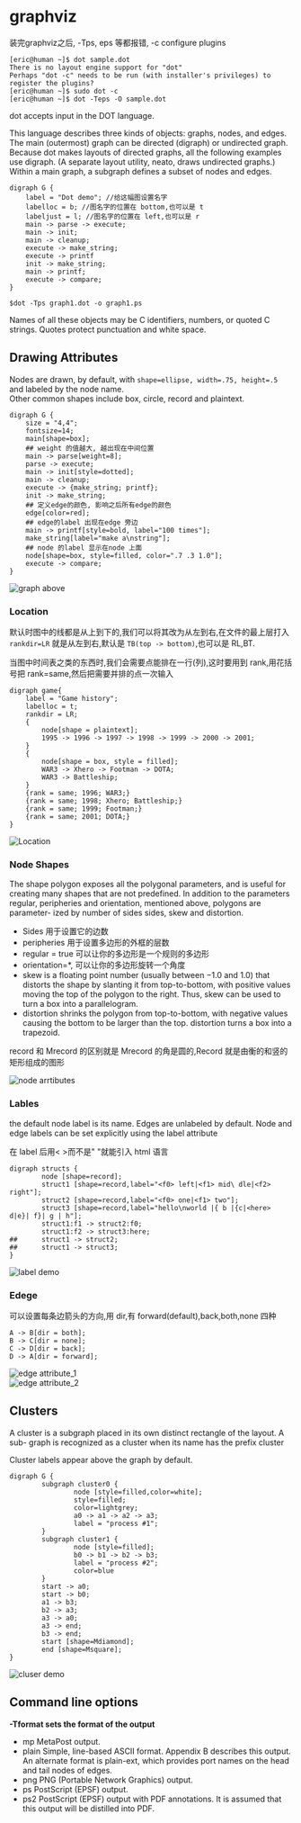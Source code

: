 # graphviz
装完graphviz之后, -Tps, eps 等都报错,
-c configure plugins

	[eric@human ~]$ dot sample.dot 
	There is no layout engine support for "dot"
	Perhaps "dot -c" needs to be run (with installer's privileges) to register the plugins?
	[eric@human ~]$ sudo dot -c
	[eric@human ~]$ dot -Teps -O sample.dot 

dot accepts input in the DOT language. 

This language describes three kinds of objects: graphs, nodes, and edges. 
The main (outermost) graph can be directed (digraph) or undirected graph. 
Because dot makes layouts of directed graphs, all the following examples use digraph.
(A separate layout utility, neato, draws undirected graphs.) 
Within a main graph, a subgraph defines a subset of nodes and edges.

	digraph G {
		label = "Dot demo"; //给这幅图设置名字
		labelloc = b; //图名字的位置在 bottom,也可以是 t
		labeljust = l; //图名字的位置在 left,也可以是 r
		main -> parse -> execute;
		main -> init;
		main -> cleanup;
		execute -> make_string;
		execute -> printf
		init -> make_string;
		main -> printf;
		execute -> compare;
	}

	$dot -Tps graph1.dot -o graph1.ps

Names of all these objects may be C identifiers, numbers, or quoted C
strings. Quotes protect punctuation and white space.

## Drawing Attributes
Nodes are drawn, by default, with `shape=ellipse, width=.75, height=.5`
and labeled by the node name.   
Other common shapes include box, circle, record and plaintext. 

	digraph G {
		size = "4,4";
    	fontsize=14;
		main[shape=box];
		## weight 的值越大, 越出现在中间位置
		main -> parse[weight=8];
		parse -> execute;
		main -> init[style=dotted];
		main -> cleanup;
		execute -> {make_string; printf};
		init -> make_string;
		## 定义edge的颜色, 影响之后所有edge的颜色
		edge[color=red];
		## edge的label 出现在edge 旁边
		main -> printf[style=bold, label="100 times"];
		make_string[label="make a\nstring"];
		## node 的label 显示在node 上面
		node[shape=box, style=filled, color=".7 .3 1.0"];
		execute -> compare;
	}
![graph above](http://i.imgbox.com/3rciGviM.png)

### Location
默认时图中的线都是从上到下的,我们可以将其改为从左到右,在文件的最上层打入
`rankdir=LR` 就是从左到右,默认是 `TB(top -> bottom)`,也可以是 RL,BT.

当图中时间表之类的东西时,我们会需要点能排在一行(列),这时要用到 rank,用花括
号把 rank=same,然后把需要并排的点一次输入

	digraph game{
		label = "Game history"; 
		labelloc = t;
		rankdir = LR;
		{
			node[shape = plaintext];
			1995 -> 1996 -> 1997 -> 1998 -> 1999 -> 2000 -> 2001;
		}
		{
			node[shape = box, style = filled];
			WAR3 -> Xhero -> Footman -> DOTA;
			WAR3 -> Battleship;
		}
		{rank = same; 1996; WAR3;}
		{rank = same; 1998; Xhero; Battleship;}
		{rank = same; 1999; Footman;}
		{rank = same; 2001; DOTA;}
	}
![Location](http://i.imgbox.com/JuOdzOH6.png)

### Node Shapes
The shape polygon exposes all the polygonal parameters, and is useful for
creating many shapes that are not predefined. In addition to the parameters regular,
peripheries and orientation, mentioned above, polygons are parameter-
ized by number of sides sides, skew and distortion. 

- Sides 用于设置它的边数
- peripheries 用于设置多边形的外框的层数
- regular = true 可以让你的多边形是一个规则的多边形
- orientation=*, 可以让你的多边形旋转一个角度
- skew is a floating point number (usually between −1.0 and 1.0) that distorts the shape by slanting
it from top-to-bottom, with positive values moving the top of the polygon to the
right. Thus, skew can be used to turn a box into a parallelogram. 
- distortion shrinks the polygon from top-to-bottom, with negative values causing the bottom
to be larger than the top. distortion turns a box into a trapezoid.

record 和 Mrecord 的区别就是 Mrecord 的角是圆的,Record 就是由衡的和竖的矩形组成的图形

![node arrtibutes](http://i.imgbox.com/XnxCHvqn.png)
### Lables
the default node label is its name. Edges are unlabeled by
default. Node and edge labels can be set explicitly using the label attribute

在 label 后用< >而不是" "就能引入 html 语言

	digraph structs {
			node [shape=record];
			struct1 [shape=record,label="<f0> left|<f1> mid\ dle|<f2> right"];
			struct2 [shape=record,label="<f0> one|<f1> two"];
			struct3 [shape=record,label="hello\nworld |{ b |{c|<here> d|e}| f}| g | h"];
			struct1:f1 -> struct2:f0;
			struct1:f2 -> struct3:here;
	## 		struct1 -> struct2;
	## 		struct1 -> struct3;
	}
![label demo](http://i.imgbox.com/9Tp7qlt6.png)

### Edege
可以设置每条边箭头的方向,用 dir,有 forward(default),back,both,none 四种

	A -> B[dir = both];
	B -> C[dir = none];
	C -> D[dir = back];
	D -> A[dir = forward];

![edge attribute_1](http://i.imgbox.com/hFzMoMdf.png)  
![edge attribute_2](http://i.imgbox.com/TQpuXgTI.png)  

## Clusters
A cluster is a subgraph placed in its own distinct rectangle of the layout. A sub-
graph is recognized as a cluster when its name has the prefix cluster

Cluster labels appear above the graph by default.

	digraph G {
			subgraph cluster0 {
					node [style=filled,color=white];
					style=filled;
					color=lightgrey;
					a0 -> a1 -> a2 -> a3;
					label = "process #1";
			}
			subgraph cluster1 {
					node [style=filled];
					b0 -> b1 -> b2 -> b3;
					label = "process #2";
					color=blue
			}
			start -> a0;
			start -> b0;
			a1 -> b3;
			b2 -> a3;
			a3 -> a0;
			a3 -> end;
			b3 -> end;
			start [shape=Mdiamond];
			end [shape=Msquare];
	}
![cluser demo](http://i.imgbox.com/WqXrAzIf.png)

## Command line options
**-Tformat sets the format of the output**

- mp MetaPost output.
- plain Simple, line-based ASCII format. Appendix B describes this output. An alternate format is plain-ext, which provides port names on the head and tail nodes of edges.
- png PNG (Portable Network Graphics) output.
- ps PostScript (EPSF) output.
- ps2 PostScript (EPSF) output with PDF annotations. It is assumed that this output will be distilled into PDF.

